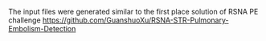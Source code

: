 The input files were generated similar to the first place solution of RSNA PE challenge
https://github.com/GuanshuoXu/RSNA-STR-Pulmonary-Embolism-Detection
